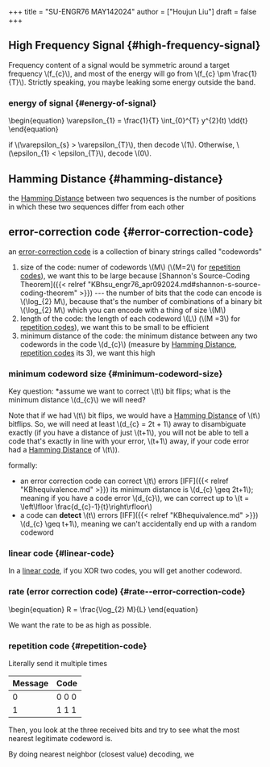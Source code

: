 +++
title = "SU-ENGR76 MAY142024"
author = ["Houjun Liu"]
draft = false
+++

## High Frequency Signal {#high-frequency-signal}

Frequency content of a signal would be symmetric around a target frequency \\(f\_{c}\\), and most of the energy will go from \\(f\_{c} \pm \frac{1}{T}\\). Strictly speaking, you maybe leaking some energy outside the band.


### energy of signal {#energy-of-signal}

\begin{equation}
\varepsilon\_{1} = \frac{1}{T} \int\_{0}^{T} y^{2}(t) \dd{t}
\end{equation}

if \\(\varepsilon\_{s} > \varepsilon\_{T}\\), then decode \\(1\\). Otherwise, \\(\epsilon\_{1} < \epsilon\_{T}\\), decode \\(0\\).


## Hamming Distance {#hamming-distance}

the [Hamming Distance](#hamming-distance) between two sequences is the number of positions in which these two sequences differ from each other


## error-correction code {#error-correction-code}

an [error-correction code](#error-correction-code) is a collection of binary strings called "codewords"

1.  size of the code: numer of codewords \\(M\\) (\\(M=2\\) for [repetition codes](#repetition-code)), we want this to be large because [Shannon's Source-Coding Theorem]({{< relref "KBhsu_engr76_apr092024.md#shannon-s-source-coding-theorem" >}}) --- the number of bits that the code can encode is \\(\log\_{2} M\\), because that's the number of combinations of a binary bit \\(\log\_{2} M\\) which you can encode with a thing of size \\(M\\)
2.  length of the code: the length of each codeword \\(L\\) (\\(M =3\\) for [repetition codes](#repetition-code)), we want this to be small to be efficient
3.  minimum distance of the code: the minimum distance between any two codewords in the code \\(d\_{c}\\) (measure by [Hamming Distance](#hamming-distance), [repetition codes](#repetition-code) its 3), we want this high


### minimum codeword size {#minimum-codeword-size}

Key question: \*assume we want to correct \\(t\\) bit flips; what is the minimum distance \\(d\_{c}\\) we will need?

Note that if we had \\(t\\) bit flips, we would have a [Hamming Distance](#hamming-distance) of \\(t\\) bitflips. So, we will need at least \\(d\_{c} = 2t + 1\\) away to disambiguate exactly (if you have a distance of just \\(t+1\\), you will not be able to tell a code that's exactly in line with your error, \\(t+1\\) away, if your code error had a [Hamming Distance](#hamming-distance) of \\(t\\)).

formally:

-   an error correction code can correct \\(t\\) errors [IFF]({{< relref "KBhequivalence.md" >}}) its minimum distance is \\(d\_{c} \geq 2t+1\\); meaning if you have a code error \\(d\_{c}\\), we can correct up to \\(t = \left\lfloor \frac{d\_{c}-1}{t}\right\rfloor\\)
-   a code can **detect** \\(t\\) errors [IFF]({{< relref "KBhequivalence.md" >}}) \\(d\_{c} \geq t+1\\), meaning we can't accidentally end up with a random codeword


### linear code {#linear-code}

In a [linear code](#linear-code), if you XOR two codes, you will get another codeword.


### rate (error correction code) {#rate--error-correction-code}

\begin{equation}
R = \frac{\log\_{2} M}{L}
\end{equation}

We want the rate to be as high as possible.


### repetition code {#repetition-code}

Literally send it multiple times

| Message | Code  |
|---------|-------|
| 0       | 0 0 0 |
| 1       | 1 1 1 |

Then, you look at the three received bits and try to see what the most nearest legitimate codeword is.

By doing nearest neighbor (closest value) decoding, we
